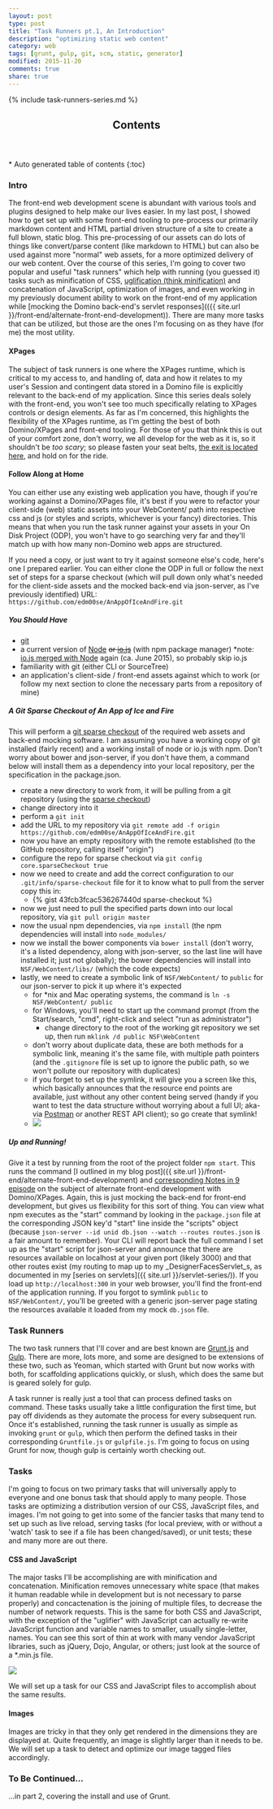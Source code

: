```yaml
---
layout: post
type: post
title: "Task Runners pt.1, An Introduction"
description: "optimizing static web content"
category: web
tags: [grunt, gulp, git, scm, static, generator]
modified: 2015-11-20
comments: true
share: true
---
```


{% include task-runners-series.md %}

<!-- auto-magic TOC! -->
<section>
  <header data-toggle="tooltip" title="it's dangerous to go alone, take this">
    <h2>Contents</h2>
  </header>
<div id="drawer" markdown="1">
*  Auto generated table of contents
{:toc}
</div>
</section>

### Intro
The front-end web development scene is abundant with various tools and plugins designed to help make our lives easier. In my last post, I showed how to get set up with some front-end tooling to pre-process our primarily markdown content and HTML partial driven structure of a site to create a full blown, static blog. This pre-processing of our assets can do lots of things like convert/parse content (like markdown to HTML) but can also be used against more "normal" web assets, for a more optimized delivery of our web content. Over the course of this series, I'm going to cover two popular and useful "task runners" which help with running (you guessed it) tasks such as minification of CSS, [uglification (think minification)](https://github.com/mishoo/UglifyJS2/) and concatenation of JavaScript, optimization of images, and even working in my previously document ability to work on the front-end of my application while [mocking the Domino back-end's servlet responses](({{ site.url }}/front-end/alternate-front-end-development)). There are many more tasks that can be utilized, but those are the ones I'm focusing on as they have (for me) the most utility.

#### XPages
The subject of task runners is one where the XPages runtime, which is critical to my access to, and handling of, data and how it relates to my user's Session and contingent data stored in a Domino file is explicitly relevant to the back-end of my application. Since this series deals solely with the front-end, you won't see too much specifically relating to XPages controls or design elements. As far as I'm concerned, this highlights the flexibility of the XPages runtime, as I'm getting the best of both Domino/XPages and front-end tooling. For those of you that think this is out of your comfort zone, don't worry, we all develop for the web as it is, so it shouldn't be _too scary_; so please fasten your seat belts, [the exit is located here](http://www.notesin9.com/), and hold on for the ride.

#### Follow Along at Home
You can either use any existing web application you have, though if you're working against a Domino/XPages file, it's best if you were to refactor your client-side (web) static assets into your WebContent/ path into respective css and js (or styles and scripts, whichever is your fancy) directories. This means that when you run the task runner against your assets in your On Disk Project (ODP), you won't have to go searching very far and they'll match up with how many non-Domino web apps are structured.

If you need a copy, or just want to try it against someone else's code, here's one I prepared earlier.
You can either clone the ODP in full or follow the next set of steps for a sparse checkout (which will pull down only what's needed for the client-side assets and the mocked back-end via json-server, as I've previously identified)
URL: `https://github.com/edm00se/AnAppOfIceAndFire.git`

##### You Should Have
* [git](http://git-scm.com/)
* a current version of [Node](https://nodejs.org/en/) ~~or [io.js](https://iojs.org/en/)~~ (with npm package manager) *note: [io.js merged with Node](http://www.linuxfoundation.org/news-media/announcements/2015/06/nodejs-foundation-advances-community-collaboration-announces-new) again (ca. June 2015), so probably skip io.js
* familiarity with git (either CLI or SourceTree)
* an application's client-side / front-end assets against which to work (or follow my next section to clone the necessary parts from a repository of mine)

##### A Git Sparse Checkout of An App of Ice and Fire
This will perform a [git sparse checkout](http://stackoverflow.com/questions/600079/is-there-any-way-to-clone-a-git-repositorys-sub-directory-only/13738951#13738951) of the required web assets and back-end mocking software. I am assuming you have a working copy of git installed (fairly recent) and a working install of node or io.js with npm. Don't worry about bower and json-server, if you don't have them, a command below will install them as a dependency into your local repository, per the specification in the package.json.

* create a new directory to work from, it will be pulling from a git repository (using the [sparse checkout](http://stackoverflow.com/questions/600079/is-there-any-way-to-clone-a-git-repositorys-sub-directory-only/13738951#13738951))
* change directory into it
* perform a `git init`
* add the URL to my repository via `git remote add -f origin https://github.com/edm00se/AnAppOfIceAndFire.git`
* now you have an empty repository with the remote established (to the GitHub repository, calling itself "origin")
* configure the repo for sparse checkout via `git config core.sparseCheckout true`
* now we need to create and add the correct configuration to our `.git/info/sparse-checkout` file for it to know what to pull from the server copy this in:
    * {% gist 43fcb3fcac536267440d sparse-checkout %}
* now we just need to pull the specified parts down into our local repository, via `git pull origin master`
* now the usual npm dependencies, via `npm install` (the npm dependencies will install into `node_modules/`
* now we install the bower components via `bower install` (don't worry, it's a listed dependency, along with json-server, so the last line will have installed it; just not globally); the bower dependencies will install into `NSF/WebContent/libs/` (which the code expects)
* lastly, we need to create a symbolic link of `NSF/WebContent/` to `public` for our json-server to pick it up where it's expected
   * for *nix and Mac operating systems, the command is `ln -s NSF/WebContent/ public`
   * for Windows, you'll need to start up the command prompt (from the Start/search, "cmd", right-click and select "run as administrator")
     * change directory to the root of the working git repository we set up, then run `mklink /d public NSF\WebContent`
  * don't worry about duplicate data, these are both methods for a symbolic link, meaning it's the same file, with multiple path pointers (and the `.gitignore` file is set up to ignore the public path, so we won't pollute our repository with duplicates)
  * if you forget to set up the symlink, it will give you a screen like this, which basically announces that the resource end points are available, just without any other content being served (handy if you want to test the data structure without worrying about a full UI; aka- via [Postman](https://www.getpostman.com/) or another REST API client); so go create that symlink!
  * <a href="{{ site.url }}/images/post_images/jsonServerMaintScreen.png" data-toggle="tooltip" title="json-server's default maintenance screen"><img src="{{ site.url }}/images/post_images/jsonServerMaintScreen.png" class="img-responsive center-block" /></a>

##### Up and Running!
Give it a test by running from the root of the project folder `npm start`. This runs the command [I outlined in my blog post]({{ site.url }}/front-end/alternate-front-end-development) and [corresponding Notes in 9 episode](https://www.notesin9.com/2015/09/01/notesin9-180-alternative-frontend-development-for-xpages/) on the subject of alternate front-end development with Domino/XPages. Again, this is just mocking the back-end for front-end development, but gives us flexibility for this sort of thing. You can view what npm executes as the "start" command by looking in the `package.json` file at the corresponding JSON key'd "start" line inside the "scripts" object (because `json-server --id unid db.json --watch --routes routes.json` is a fair amount to remember).
Your CLI will report back the full command I set up as the "start" script for json-server and announce that there are resources available on localhost at your given port (likely 3000) and that other routes exist (my routing to map up to my _DesignerFacesServlet_s, as documented in my [series on servlets]({{ site.url }}/servlet-series/)).
If you load up `http://localhost:300` in your web browser, you'll find the front-end of the application running. If you forgot to symlink `public` to `NSF/WebContent/`, you'll be greeted with a generic json-server page stating the resources available it loaded from my mock `db.json` file.

### Task Runners
The two task runners that I'll cover and are best known are [Grunt.js](http://gruntjs.com/) and [Gulp](http://gulpjs.com/). There are more, lots more, and some are designed to be extensions of these two, such as Yeoman, which started with Grunt but now works with both, for scaffolding applications quickly, or slush, which does the same but is geared solely for gulp.

A task runner is really just a tool that can process defined tasks on command. These tasks usually take a little configuration the first time, but pay off dividends as they automate the process for every subsequent run. Once it's established, running the task runner is usually as simple as invoking `grunt` or `gulp`, which then perform the defined tasks in their corresponding `Gruntfile.js` or `gulpfile.js`. I'm going to focus on using Grunt for now, though gulp is certainly worth checking out.

### Tasks
I'm going to focus on two primary tasks that will universally apply to everyone and one bonus task that should apply to many people. Those tasks are optimizing a distribution version of our CSS, JavaScript files, and images. I'm not going to get into some of the fancier tasks that many tend to set up such as live reload, serving tasks (for local preview, with or without a 'watch' task to see if a file has been changed/saved), or unit tests; these and many more are out there.

#### CSS and JavaScript
The major tasks I'll be accomplishing are with minification and concatenation. Minification removes unnecessary white space (that makes it human readable while in development but is not necessary to parse properly) and concactenation is the joining of multiple files, to decrease the number of network requests. This is the same for both CSS and JavaScript, with the exception of the "uglifier" with JavaScript can actually re-write JavaScript function and variable names to smaller, usually single-letter, names. You can see this sort of thin at work with many vendor JavaScript libraries, such as jQuery, Dojo, Angular, or others; just look at the source of a *.min.js file.

<a href="{{ site.url }}/images/post_images/minifiedJavaScript_jQueryVend.png" data-toggle="tooltip" title="jQuery minified for production"><img src="{{ site.url }}/images/post_images/minifiedJavaScript_jQueryVend.png" class="img-responsive center-block" /></a>

We will set up a task for our CSS and JavaScript files to accomplish about the same results.

#### Images
Images are tricky in that they only get rendered in the dimensions they are displayed at. Quite frequently, an image is slightly larger than it needs to be. We will set up a task to detect and optimize our image tagged files accordingly.

### To Be Continued...
...in part 2, covering the install and use of Grunt.